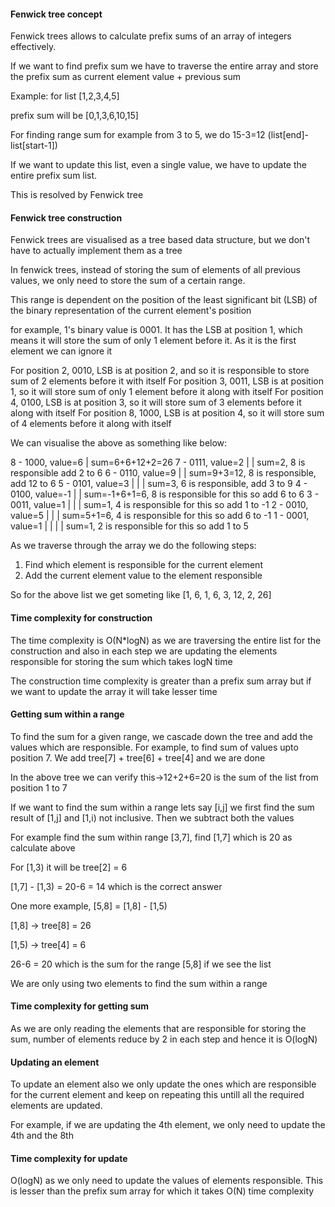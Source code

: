 #### Fenwick tree concept

Fenwick trees allows to calculate prefix sums of an array of integers effectively.

If we want to find prefix sum we have to traverse the entire array and store the prefix sum as current element value + previous sum

Example: for list [1,2,3,4,5]

prefix sum will be [0,1,3,6,10,15]

For finding range sum for example from 3 to 5, we do 15-3=12 (list[end]-list[start-1])

If we want to update this list, even a single value, we have to update the entire prefix sum list.

This is resolved by Fenwick tree

#### Fenwick tree construction

Fenwick trees are visualised as a tree based data structure, but we don't have to actually implement them as a tree

In fenwick trees, instead of storing the sum of elements of all previous values, we only need to store the sum of a certain range.

This range is dependent on the position of the least significant bit (LSB) of the binary representation of the current element's position

for example, 1's binary value is 0001. It has the LSB at position 1, which means it will store the sum of only 1 element before it. As it is the first element we can ignore it

For position 2, 0010, LSB is at position 2, and so it is responsible to store sum of 2 elements before it with itself
For position 3, 0011, LSB is at position 1, so it will store sum of only 1 element before it along with itself
For position 4, 0100, LSB is at position 3, so it will store sum of 3 elements before it along with itself
For position 8, 1000, LSB is at position 4, so it will store sum of 4 elements before it along with itself

We can visualise the above as something like below:

8 - 1000, value=6           | sum=6+6+12+2=26
7 - 0111, value=2  |        | sum=2, 8 is responsible add 2 to 6
6 - 0110, value=9     |     | sum=9+3=12, 8 is responsible, add 12 to 6
5 - 0101, value=3  |  |     | sum=3, 6 is responsible, add 3 to 9
4 - 0100, value=-1      |   | sum=-1+6+1=6, 8 is responsible for this so add 6 to 6
3 - 0011, value=1  |    |   | sum=1, 4 is responsible for this so add 1 to -1
2 - 0010, value=5    |  |   | sum=5+1=6, 4 is responsible for this so add 6 to -1
1 - 0001, value=1  | |  |   | sum=1, 2 is responsible for this so add 1 to 5

As we traverse through the array we do the following steps:

1. Find which element is responsible for the current element
2. Add the current element value to the element responsible

So for the above list we get someting like [1, 6, 1, 6, 3, 12, 2, 26]

#### Time complexity for construction

The time complexity is O(N*logN) as we are traversing the entire list for the construction and also in each step we are updating the elements responsible for storing the sum which takes logN time

The construction time complexity is greater than a prefix sum array but if we want to update the array it will take lesser time


#### Getting sum within a range

To find the sum for a given range, we cascade down the tree and add the values which are responsible. For example, to find sum of values upto position 7. We add tree[7] + tree[6] + tree[4] and we are done 

In the above tree we can verify this->12+2+6=20 is the sum of the list from position 1 to 7

If we want to find the sum within a range lets say [i,j] we first find the sum result of [1,j] and [1,i) not inclusive. Then we subtract both the values

For example find the sum within range [3,7], find [1,7] which is 20 as calculate above

For [1,3) it will be tree[2] = 6 

[1,7] - [1,3)  = 20-6 = 14 which is the correct answer

One more example, [5,8] = [1,8] - [1,5)

[1,8] -> tree[8] = 26

[1,5) -> tree[4] = 6

26-6 = 20 which is the sum for the range [5,8] if we see the list

We are only using two elements to find the sum within a range

#### Time complexity for getting sum

As we are only reading the elements that are responsible for storing the sum, number of elements reduce by 2 in each step and hence it is O(logN)


#### Updating an element

To update an element also we only update the ones which are responsible for the current element and keep on repeating this untill all the required elements are updated.

For example, if we are updating the 4th element, we only need to update the 4th and the 8th

#### Time complexity for update

O(logN) as we only need to update the values of elements responsible. This is lesser than the prefix sum array for which it takes O(N) time complexity
